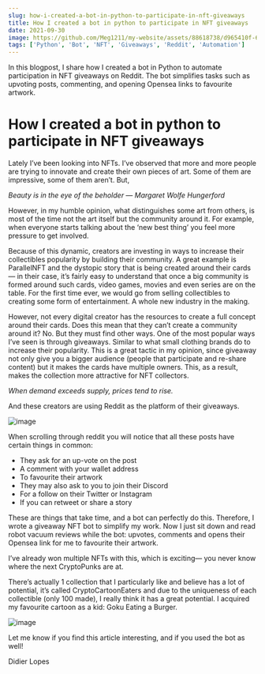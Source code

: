 ```yaml
---
slug: how-i-created-a-bot-in-python-to-participate-in-nft-giveaways
title: How I created a bot in python to participate in NFT giveaways
date: 2021-09-30
image: https://github.com/Meg1211/my-website/assets/88618738/d965410f-6a4d-40b1-92d1-2e3fb4e24462
tags: ['Python', 'Bot', 'NFT', 'Giveaways', 'Reddit', 'Automation']
---
```


In this blogpost, I share how I created a bot in Python to automate participation in NFT giveaways on Reddit. The bot simplifies tasks such as upvoting posts, commenting, and opening Opensea links to favourite artwork.

<!-- truncate -->

# How I created a bot in python to participate in NFT giveaways

Lately I’ve been looking into NFTs. I’ve observed that more and more people are trying to innovate and create their own pieces of art. Some of them are impressive, some of them aren’t. But,

_Beauty is in the eye of the beholder — Margaret Wolfe Hungerford_

However, in my humble opinion, what distinguishes some art from others, is most of the time not the art itself but the community around it. For example, when everyone starts talking about the ‘new best thing’ you feel more pressure to get involved.

Because of this dynamic, creators are investing in ways to increase their collectibles popularity by building their community. A great example is ParallelNFT and the dystopic story that is being created around their cards — in their case, it’s fairly easy to understand that once a big community is formed around such cards, video games, movies and even series are on the table. For the first time ever, we would go from selling collectibles to creating some form of entertainment. A whole new industry in the making.

However, not every digital creator has the resources to create a full concept around their cards. Does this mean that they can’t create a community around it? No. But they must find other ways. One of the most popular ways I’ve seen is through giveaways. Similar to what small clothing brands do to increase their popularity. This is a great tactic in my opinion, since giveaway not only give you a bigger audience (people that participate and re-share content) but it makes the cards have multiple owners. This, as a result, makes the collection more attractive for NFT collectors.

_When demand exceeds supply, prices tend to rise._

And these creators are using Reddit as the platform of their giveaways.

![image](https://github.com/Meg1211/my-website/assets/88618738/d965410f-6a4d-40b1-92d1-2e3fb4e24462)

When scrolling through reddit you will notice that all these posts have certain things in common:
- They ask for an up-vote on the post
- A comment with your wallet address
- To favourite their artwork
- They may also ask to you to join their Discord
- For a follow on their Twitter or Instagram
- If you can retweet or share a story

These are things that take time, and a bot can perfectly do this. Therefore, I wrote a giveaway NFT bot to simplify my work. Now I just sit down and read robot vacuum reviews while the bot: upvotes, comments and opens their Opensea link for me to favourite their artwork.

I’ve already won multiple NFTs with this, which is exciting— you never know where the next CryptoPunks are at.

There’s actually 1 collection that I particularly like and believe has a lot of potential, it’s called CryptoCartoonEaters and due to the uniqueness of each collectible (only 100 made), I really think it has a great potential. I acquired my favourite cartoon as a kid: Goku Eating a Burger.

![image](https://github.com/Meg1211/my-website/assets/88618738/c9c9f994-8fe8-401c-9b86-ad4f413da741)

Let me know if you find this article interesting, and if you used the bot as well!

Didier Lopes
